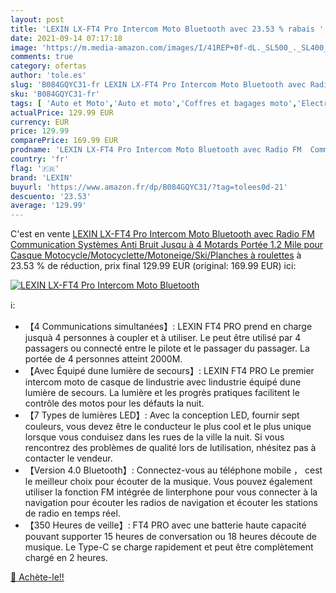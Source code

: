 ```yaml
---
layout: post
title: 'LEXIN LX-FT4 Pro Intercom Moto Bluetooth avec 23.53 % rabais '
date: 2021-09-14 07:17:18
image: 'https://m.media-amazon.com/images/I/41REP+0f-dL._SL500_._SL400_.jpg'
comments: true
category: ofertas
author: 'tole.es'
slug: 'B084GQYC31-fr LEXIN LX-FT4 Pro Intercom Moto Bluetooth avec Radio FM...'
sku: 'B084GQYC31-fr'
tags: [ 'Auto et Moto','Auto et moto','Coffres et bagages moto','Electronique embarquée des véhicules','Electronique pour 2 roues','High-Tech','Motos, accessoires et pièces','Sacoches cavalières pour moto','lexin', ]
actualPrice: 129.99 EUR
currency: EUR
price: 129.99
comparePrice: 169.99 EUR
prodname: 'LEXIN LX-FT4 Pro Intercom Moto Bluetooth avec Radio FM  Communication Systèmes Anti Bruit Jusqu à 4 Motards Portée 1.2 Mile pour Casque Motocycle/Motocyclette/Motoneige/Ski/Planches à roulettes'
country: 'fr'
flag: '🇫🇷'
brand: 'LEXIN'
buyurl: 'https://www.amazon.fr/dp/B084GQYC31/?tag=tolees0d-21'
descuento: '23.53'
average: '129.99'
---
```


C'est en vente [LEXIN LX-FT4 Pro Intercom Moto Bluetooth avec Radio FM  Communication Systèmes Anti Bruit Jusqu à 4 Motards Portée 1.2 Mile pour Casque Motocycle/Motocyclette/Motoneige/Ski/Planches à roulettes](https://www.amazon.fr/dp/B084GQYC31/?tag=tolees0d-21)  à  23.53 % de réduction, prix final  129.99 EUR (original: 169.99 EUR) ici:

[![LEXIN LX-FT4 Pro Intercom Moto Bluetooth](https://m.media-amazon.com/images/I/41REP+0f-dL._SL500_._SL400_.jpg)](https://www.amazon.fr/dp/B084GQYC31/?tag=tolees0d-21)

ℹ️:

- 【4 Communications simultanées】: LEXIN FT4 PRO prend en charge jusquà 4 personnes à coupler et à utiliser. Le peut être utilisé par 4 passagers ou connecté entre le pilote et le passager du passager. La portée de 4 personnes atteint 2000M.
- 【Avec Équipé dune lumière de secours】: LEXIN FT4 PRO Le premier intercom moto de casque de lindustrie avec lindustrie équipé dune lumière de secours. La lumière et les progrès pratiques facilitent le contrôle des motos pour les défauts la nuit.
- 【7 Types de lumières LED】: Avec la conception LED, fournir sept couleurs, vous devez être le conducteur le plus cool et le plus unique lorsque vous conduisez dans les rues de la ville la nuit. Si vous rencontrez des problèmes de qualité lors de lutilisation, nhésitez pas à contacter le vendeur.
- 【Version 4.0 Bluetooth】: Connectez-vous au téléphone mobile ， cest le meilleur choix pour écouter de la musique. Vous pouvez également utiliser la fonction FM intégrée de linterphone pour vous connecter à la navigation pour écouter les radios de navigation et écouter les stations de radio en temps réel.
- 【350 Heures de veille】: FT4 PRO avec une batterie haute capacité pouvant supporter 15 heures de conversation ou 18 heures découte de musique. Le Type-C se charge rapidement et peut être complètement chargé en 2 heures.

[🛒 Achète-le!!](https://www.amazon.fr/dp/B084GQYC31/?tag=tolees0d-21)
